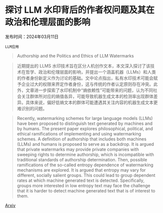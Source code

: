 # 探讨 LLM 水印背后的作者权问题及其在政治和伦理层面的影响

发布时间：2024年03月11日

`LLM应用`

> Authorship and the Politics and Ethics of LLM Watermarks

> 近期提出的 LLMS 水印技术旨在区分人机创作文本，本文深入探讨了该技术在哲学、政治和伦理层面的影响，并提出一个涵盖机器（LLMs）和人类的作者身份新定义作为讨论的基础。文中论点指出，私有水印技术可能会赋予企业过大的权限来界定作者身份，这与传统的作者认定原则存在冲突。此外，文章进一步探索了水印机制中“熵依赖性”可能带来的问题，认为不同社会关注群体所对应的熵值各异，可能导致机器生成文本的检测率出现群体差异。具体来说，偏好低熵文本的群体可能遭遇其关注内容的机器生成文本更难识别的问题。

> Recently, watermarking schemes for large language models (LLMs) have been proposed to distinguish text generated by machines and by humans. The present paper explores philosophical, political, and ethical ramifications of implementing and using watermarking schemes. A definition of authorship that includes both machines (LLMs) and humans is proposed to serve as a backdrop. It is argued that private watermarks may provide private companies with sweeping rights to determine authorship, which is incompatible with traditional standards of authorship determination. Then, possible ramifications of the so-called entropy dependence of watermarking mechanisms are explored. It is argued that entropy may vary for different, socially salient groups. This could lead to group dependent rates at which machine generated text is detected. Specifically, groups more interested in low entropy text may face the challenge that it is harder to detect machine generated text that is of interest to them.

[Arxiv](https://arxiv.org/abs/2403.06593)